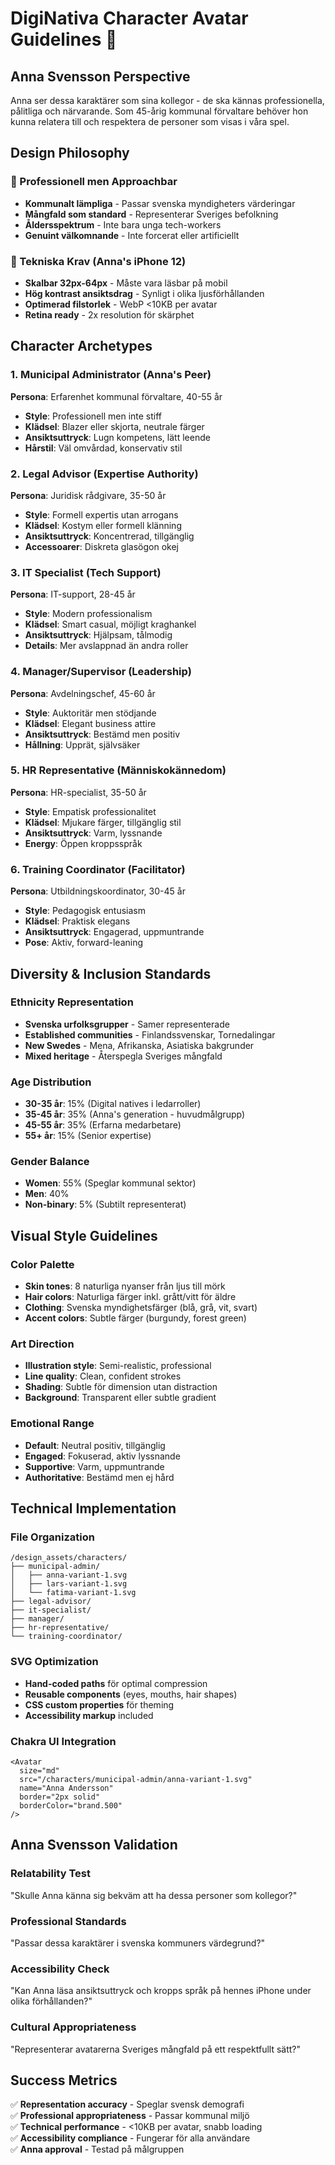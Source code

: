 # DigiNativa Character Avatar Guidelines 👥

## Anna Svensson Perspective

Anna ser dessa karaktärer som sina kollegor - de ska kännas professionella, pålitliga och närvarande. Som 45-årig kommunal förvaltare behöver hon kunna relatera till och respektera de personer som visas i våra spel.

## Design Philosophy

### 🎯 Professionell men Approachbar
- **Kommunalt lämpliga** - Passar svenska myndigheters värderingar
- **Mångfald som standard** - Representerar Sveriges befolkning  
- **Åldersspektrum** - Inte bara unga tech-workers
- **Genuint välkomnande** - Inte forcerat eller artificiellt

### 📱 Tekniska Krav (Anna's iPhone 12)
- **Skalbar 32px-64px** - Måste vara läsbar på mobil
- **Hög kontrast ansiktsdrag** - Synligt i olika ljusförhållanden
- **Optimerad filstorlek** - WebP <10KB per avatar
- **Retina ready** - 2x resolution för skärphet

## Character Archetypes

### 1. Municipal Administrator (Anna's Peer)
**Persona**: Erfarenhet kommunal förvaltare, 40-55 år
- **Style**: Professionell men inte stiff
- **Klädsel**: Blazer eller skjorta, neutrale färger
- **Ansiktsuttryck**: Lugn kompetens, lätt leende
- **Hårstil**: Väl omvårdad, konservativ stil

### 2. Legal Advisor (Expertise Authority)  
**Persona**: Juridisk rådgivare, 35-50 år
- **Style**: Formell expertis utan arrogans
- **Klädsel**: Kostym eller formell klänning
- **Ansiktsuttryck**: Koncentrerad, tillgänglig
- **Accessoarer**: Diskreta glasögon okej

### 3. IT Specialist (Tech Support)
**Persona**: IT-support, 28-45 år  
- **Style**: Modern professionalism
- **Klädsel**: Smart casual, möjligt kraghankel
- **Ansiktsuttryck**: Hjälpsam, tålmodig
- **Details**: Mer avslappnad än andra roller

### 4. Manager/Supervisor (Leadership)
**Persona**: Avdelningschef, 45-60 år
- **Style**: Auktoritär men stödjande
- **Klädsel**: Elegant business attire  
- **Ansiktsuttryck**: Bestämd men positiv
- **Hållning**: Upprät, självsäker

### 5. HR Representative (Människokännedom)
**Persona**: HR-specialist, 35-50 år
- **Style**: Empatisk professionalitet
- **Klädsel**: Mjukare färger, tillgänglig stil
- **Ansiktsuttryck**: Varm, lyssnande
- **Energy**: Öppen kroppsspråk

### 6. Training Coordinator (Facilitator)
**Persona**: Utbildningskoordinator, 30-45 år
- **Style**: Pedagogisk entusiasm
- **Klädsel**: Praktisk elegans
- **Ansiktsuttryck**: Engagerad, uppmuntrande  
- **Pose**: Aktiv, forward-leaning

## Diversity & Inclusion Standards

### Ethnicity Representation
- **Svenska urfolksgrupper** - Samer representerade
- **Established communities** - Finlandssvenskar, Tornedalingar
- **New Swedes** - Mena, Afrikanska, Asiatiska bakgrunder
- **Mixed heritage** - Återspegla Sveriges mångfald

### Age Distribution
- **30-35 år**: 15% (Digital natives i ledarroller)
- **35-45 år**: 35% (Anna's generation - huvudmålgrupp)
- **45-55 år**: 35% (Erfarna medarbetare)
- **55+ år**: 15% (Senior expertise)

### Gender Balance
- **Women**: 55% (Speglar kommunal sektor)
- **Men**: 40% 
- **Non-binary**: 5% (Subtilt representerat)

## Visual Style Guidelines

### Color Palette  
- **Skin tones**: 8 naturliga nyanser från ljus till mörk
- **Hair colors**: Naturliga färger inkl. grått/vitt för äldre
- **Clothing**: Svenska myndighetsfärger (blå, grå, vit, svart)
- **Accent colors**: Subtle färger (burgundy, forest green)

### Art Direction
- **Illustration style**: Semi-realistic, professional
- **Line quality**: Clean, confident strokes  
- **Shading**: Subtle för dimension utan distraction
- **Background**: Transparent eller subtle gradient

### Emotional Range
- **Default**: Neutral positiv, tillgänglig
- **Engaged**: Fokuserad, aktiv lyssnande
- **Supportive**: Varm, uppmuntrande
- **Authoritative**: Bestämd men ej hård

## Technical Implementation

### File Organization
```
/design_assets/characters/
├── municipal-admin/
│   ├── anna-variant-1.svg
│   ├── lars-variant-1.svg
│   └── fatima-variant-1.svg
├── legal-advisor/
├── it-specialist/  
├── manager/
├── hr-representative/
└── training-coordinator/
```

### SVG Optimization
- **Hand-coded paths** för optimal compression
- **Reusable components** (eyes, mouths, hair shapes)
- **CSS custom properties** för theming
- **Accessibility markup** included

### Chakra UI Integration
```tsx
<Avatar 
  size="md"
  src="/characters/municipal-admin/anna-variant-1.svg"
  name="Anna Andersson"
  border="2px solid"
  borderColor="brand.500"
/>
```

## Anna Svensson Validation

### Relatability Test
"Skulle Anna känna sig bekväm att ha dessa personer som kollegor?"

### Professional Standards  
"Passar dessa karaktärer i svenska kommuners värdegrund?"

### Accessibility Check
"Kan Anna läsa ansiktsuttryck och kropps språk på hennes iPhone under olika förhållanden?"

### Cultural Appropriateness
"Representerar avatarerna Sveriges mångfald på ett respektfullt sätt?"

## Success Metrics

✅ **Representation accuracy** - Speglar svensk demografi  
✅ **Professional appropriateness** - Passar kommunal miljö  
✅ **Technical performance** - <10KB per avatar, snabb loading  
✅ **Accessibility compliance** - Fungerar för alla användare  
✅ **Anna approval** - Testad på målgruppen